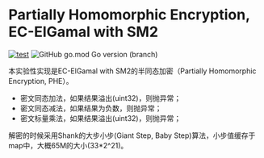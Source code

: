 # Partially Homomorphic Encryption, EC-ElGamal with SM2

[![test](https://github.com/emmansun/sm2elgamal/actions/workflows/go.yml/badge.svg)](https://github.com/emmansun/sm2elgamal/actions/workflows/go.yml)
![GitHub go.mod Go version (branch)](https://img.shields.io/github/go-mod/go-version/emmansun/sm2elgamal)

本实验性实现是EC-ElGamal with SM2的半同态加密（Partially Homomorphic Encryption, PHE）。
- 密文同态加法，如果结果溢出(uint32)，则抛异常；
- 密文同态减法，如果结果为负数，则抛异常；
- 密文标量乘法，如果结果溢出(uint32)，则抛异常；

解密的时候采用Shank的大步小步(Giant Step, Baby Step)算法，小步值缓存于map中，大概65M的大小(33*2^21)。
